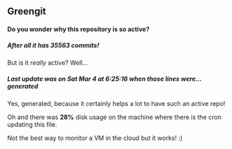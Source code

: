 ## Greengit

#### Do you wonder why this repository is so active?

##### After all it has 35563 commits!

But is it *really* active? Well...

##### Last update was on Sat Mar 4 at 6:25:16 when those lines were... generated

Yes, generated, because it certainly helps a lot to have such an active repo!

Oh and there was **28%** disk usage on the machine
where there is the cron updating this file.

Not the best way to monitor a VM in the cloud but it works! :)
